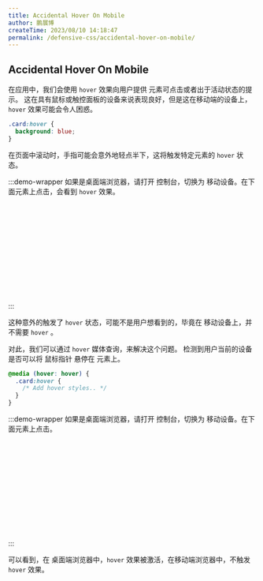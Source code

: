 ```yaml
---
title: Accidental Hover On Mobile
author: 鹏展博
createTime: 2023/08/10 14:18:47
permalink: /defensive-css/accidental-hover-on-mobile/
---
```


## Accidental Hover On Mobile

在应用中，我们会使用 `hover` 效果向用户提供 元素可点击或者出于活动状态的提示。
这在具有鼠标或触控面板的设备来说表现良好，但是这在移动端的设备上， `hover` 效果可能会令人困惑。

```css
.card:hover {
  background: blue;
}
```

<style>
.card-hover-123,
.card-hover-media-123 {
  width: 200px;
  height: 200px;
  margin: 0 auto;
  border: 1px solid var(--vp-c-divider);
  border-radius: 5px;
  box-shadow: var(--vp-shadow-2);
  background: var(--vp-c-bg);
  transition: background 0.3s;
}
.card-hover-123:hover {
  background: var(--vp-c-brand-1);
}
@media (hover:hover) {
  .card-hover-media-123:hover {
    background: var(--vp-c-brand-1);
  }
}
</style>

在页面中滚动时，手指可能会意外地轻点半下，这将触发特定元素的 `hover` 状态。

:::demo-wrapper
如果是桌面端浏览器，请打开 控制台，切换为 移动设备。在下面元素上点击，会看到 `hover` 效果。

<div class="card-hover-123"></div>
:::

这种意外的触发了 `hover` 状态，可能不是用户想看到的，毕竟在 移动设备上，并不需要 `hover` 。

对此，我们可以通过 `hover` 媒体查询，来解决这个问题。
检测到用户当前的设备是否可以将 鼠标指针 悬停在 元素上。

```css
@media (hover: hover) {
  .card:hover {
    /* Add hover styles.. */
  }
}
```

:::demo-wrapper
如果是桌面端浏览器，请打开 控制台，切换为 移动设备。在下面元素上点击。

<div class="card-hover-media-123"></div>
:::

可以看到，在 桌面端浏览器中，`hover` 效果被激活，在移动端浏览器中，不触发 `hover` 效果。
